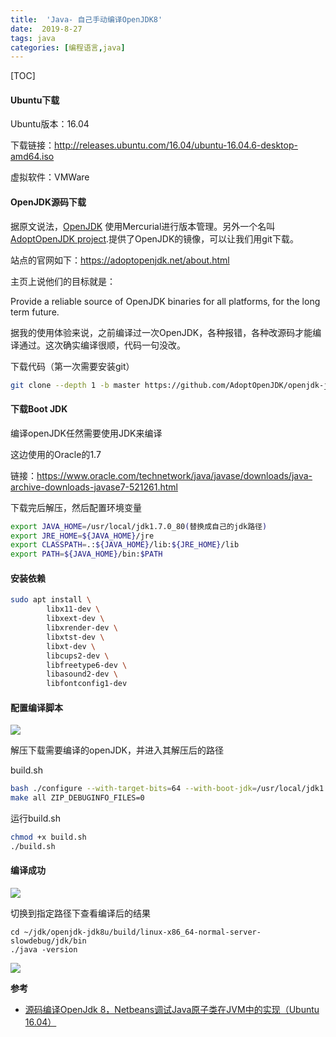 ```yaml
---
title:  'Java- 自己手动编译OpenJDK8'
date:  2019-8-27
tags: java
categories: [编程语言,java]
---
```


[TOC]

#### Ubuntu下载

Ubuntu版本：16.04

下载链接：http://releases.ubuntu.com/16.04/ubuntu-16.04.6-desktop-amd64.iso

虚拟软件：VMWare

#### OpenJDK源码下载

据原文说法，[OpenJDK](http://openjdk.java.net/) 使用Mercurial进行版本管理。另外一个名叫[AdoptOpenJDK project](https://adoptopenjdk.net/about.html).提供了OpenJDK的镜像，可以让我们用git下载。

站点的官网如下：https://adoptopenjdk.net/about.html 

主页上说他们的目标就是：

Provide a reliable source of OpenJDK binaries for all platforms, for the long term future.

据我的使用体验来说，之前编译过一次OpenJDK，各种报错，各种改源码才能编译通过。这次确实编译很顺，代码一句没改。

下载代码（第一次需要安装git）

```bash
git clone --depth 1 -b master https://github.com/AdoptOpenJDK/openjdk-jdk8u.git

```

#### 下载Boot JDK 

编译openJDK任然需要使用JDK来编译

这边使用的Oracle的1.7

链接：https://www.oracle.com/technetwork/java/javase/downloads/java-archive-downloads-javase7-521261.html

下载完后解压，然后配置环境变量

```bash
export JAVA_HOME=/usr/local/jdk1.7.0_80(替换成自己的jdk路径)
export JRE_HOME=${JAVA_HOME}/jre
export CLASSPATH=.:${JAVA_HOME}/lib:${JRE_HOME}/lib
export PATH=${JAVA_HOME}/bin:$PATH
```

#### 安装依赖

```bash
sudo apt install \
        libx11-dev \
        libxext-dev \
        libxrender-dev \
        libxtst-dev \
        libxt-dev \
        libcups2-dev \
        libfreetype6-dev \
        libasound2-dev \
        libfontconfig1-dev
```

#### 配置编译脚本

![](https://blog-1253533258.cos.ap-shanghai.myqcloud.com/2019-8-27/jdk1.png)

解压下载需要编译的openJDK，并进入其解压后的路径

build.sh

```bash
bash ./configure --with-target-bits=64 --with-boot-jdk=/usr/local/jdk1.7.0_80/ --with-debug-level=slowdebug --enable-debug-symbols ZIP_DEBUGINFO_FILES=0
make all ZIP_DEBUGINFO_FILES=0
```

运行build.sh

```bash
chmod +x build.sh
./build.sh
```

#### 编译成功

![](https://blog-1253533258.cos.ap-shanghai.myqcloud.com/2019-8-27/jdk2.png)

切换到指定路径下查看编译后的结果

```
cd ~/jdk/openjdk-jdk8u/build/linux-x86_64-normal-server-slowdebug/jdk/bin
./java -version
```

![](https://blog-1253533258.cos.ap-shanghai.myqcloud.com/2019-8-27/jdk3.png)

**参考**

- [源码编译OpenJdk 8，Netbeans调试Java原子类在JVM中的实现（Ubuntu 16.04）](https://www.cnblogs.com/grey-wolf/p/10971741.html#_label1_0)

